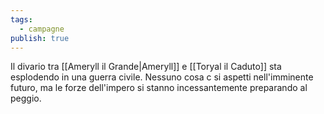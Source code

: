 ```yaml
---
tags:
  - campagne
publish: true
---
```

Il divario tra [[Ameryll il Grande|Ameryll]] e [[Toryal il Caduto]] sta esplodendo in una guerra civile. Nessuno cosa c si aspetti nell'imminente futuro, ma le forze dell'impero si stanno incessantemente preparando al peggio.